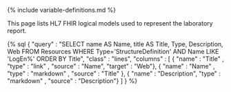 {% include variable-definitions.md %}

This page lists HL7 FHIR logical models used to represent the laboratory report.


{% sql {
  "query" : "SELECT name AS Name, title AS Title, Type, Description, Web FROM Resources WHERE Type='StructureDefinition' AND Name LIKE 'LogEn%' ORDER BY Title",
  "class" : "lines",
  "columns" : [
    { "name" : "Title"      , "type" : "link"     , "source" : "Name", "target" : "Web"},
    { "name" : "Name"       , "type" : "markdown" , "source" : "Title" },
    { "name" : "Description", "type" : "markdown" , "source" : "Description"}
  ]
} %}